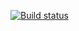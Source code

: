 [![Build status](https://ci.appveyor.com/api/projects/status/7cfiidqwabic5k69?svg=true)](https://ci.appveyor.com/project/arbprog/ra-components-class)